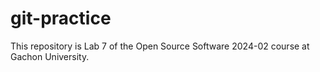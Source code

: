 # git-practice

This repository is Lab 7 of the Open Source Software 2024-02 course at Gachon University.